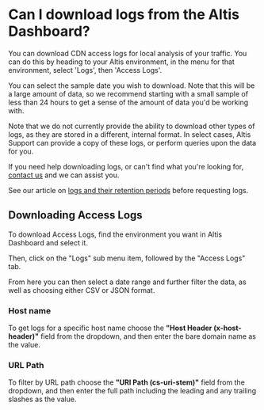 # Can I download logs from the Altis Dashboard?

You can download CDN access logs for local analysis of your traffic. You can do this by heading to your Altis environment,
in the menu for that environment, select 'Logs', then 'Access Logs'.

You can select the sample date you wish to download. Note that this will be a large amount of data, so we recommend
starting with a small sample of less than 24 hours to get a sense of the amount of data you'd be working with.

Note that we do not currently provide the ability to download other types of logs, as they are stored in a different,
internal format. In select cases, Altis Support can provide a copy of these logs, or perform queries upon the data for you.

If you need help downloading logs, or can't find what you're looking
for, [contact us](https://docs.altis-dxp.com/guides/getting-help-with-altis/) and we can assist you.

See our article on [logs and their retention periods](docs://cloud/dashboard/logs/) before requesting logs.

## Downloading Access Logs

To download Access Logs, find the environment you want in Altis Dashboard and select it.

Then, click on the "Logs" sub menu item, followed by the "Access Logs" tab.

From here you can then select a date range and further filter the data, as well as choosing either CSV or JSON format.

### Host name

To get logs for a specific host name choose the **"Host Header (x-host-header)"** field from the dropdown, and then
enter the bare domain name as the value.

### URL Path

To filter by URL path choose the **"URI Path (cs-uri-stem)"** field from the dropdown, and then enter the full path
including the leading and any trailing slashes as the value.
